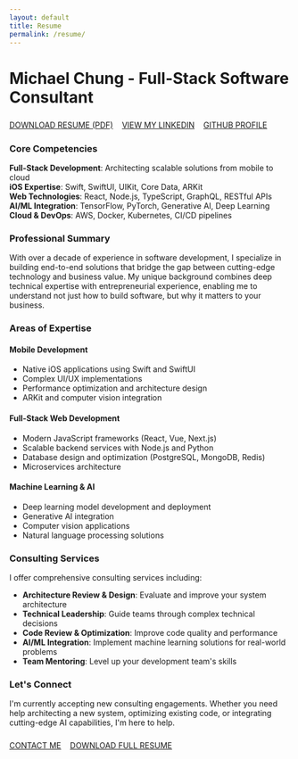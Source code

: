 ```yaml
---
layout: default
title: Resume
permalink: /resume/
---
```


# Michael Chung - Full-Stack Software Consultant

<div style="display: flex; gap: 16px; flex-wrap: wrap; margin: 24px 0;">
  <a href="/assets/MichaelChungResume.pdf" class="btn btn-primary">DOWNLOAD RESUME (PDF)</a>
  <a href="https://www.linkedin.com/in/michael-c-31662a38/" class="btn" style="border: 1px solid var(--md-primary); color: var(--md-primary);" target="_blank">VIEW MY LINKEDIN</a>
  <a href="https://github.com/ArEnSc" class="btn" style="border: 1px solid var(--md-primary); color: var(--md-primary);" target="_blank">GITHUB PROFILE</a>
</div>

### Core Competencies

**Full-Stack Development**: Architecting scalable solutions from mobile to cloud  
**iOS Expertise**: Swift, SwiftUI, UIKit, Core Data, ARKit  
**Web Technologies**: React, Node.js, TypeScript, GraphQL, RESTful APIs  
**AI/ML Integration**: TensorFlow, PyTorch, Generative AI, Deep Learning  
**Cloud & DevOps**: AWS, Docker, Kubernetes, CI/CD pipelines  

### Professional Summary

With over a decade of experience in software development, I specialize in building end-to-end solutions that bridge the gap between cutting-edge technology and business value. My unique background combines deep technical expertise with entrepreneurial experience, enabling me to understand not just how to build software, but why it matters to your business.

### Areas of Expertise

#### Mobile Development
- Native iOS applications using Swift and SwiftUI
- Complex UI/UX implementations
- Performance optimization and architecture design
- ARKit and computer vision integration

#### Full-Stack Web Development
- Modern JavaScript frameworks (React, Vue, Next.js)
- Scalable backend services with Node.js and Python
- Database design and optimization (PostgreSQL, MongoDB, Redis)
- Microservices architecture

#### Machine Learning & AI
- Deep learning model development and deployment
- Generative AI integration
- Computer vision applications
- Natural language processing solutions

### Consulting Services

I offer comprehensive consulting services including:

- **Architecture Review & Design**: Evaluate and improve your system architecture
- **Technical Leadership**: Guide teams through complex technical decisions
- **Code Review & Optimization**: Improve code quality and performance
- **AI/ML Integration**: Implement machine learning solutions for real-world problems
- **Team Mentoring**: Level up your development team's skills

### Let's Connect

I'm currently accepting new consulting engagements. Whether you need help architecting a new system, optimizing existing code, or integrating cutting-edge AI capabilities, I'm here to help.

<div style="display: flex; gap: 16px; flex-wrap: wrap; margin-top: 24px;">
  <a href="mailto:michael.chung@databites.ca" class="btn btn-primary">CONTACT ME</a>
  <a href="/assets/MichaelChungResume.pdf" class="btn" style="border: 1px solid var(--md-primary); color: var(--md-primary);">DOWNLOAD FULL RESUME</a>
</div>